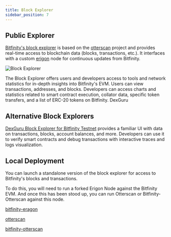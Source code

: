```yaml
---
title: Block Explorer
sidebar_position: 7
---
```


## Public Explorer

[Bitfinity's block explorer](https://explorer.bitfinity.network/) is based on the [otterscan](https://github.com/wmitsuda/otterscan) project and provides real-time access to blockchain data (blocks, transactions, etc.). It interfaces with a custom [erigon](https://github.com/ledgerwatch/erigon) node for continuous updates from Bitfinity.


![Block Explorer](/img/block-explorer.png)


The Block Explorer offers users and developers access to tools and network statistics for in-depth insights into Bitfinity's EVM. Users can view transactions, addresses, and blocks. Developers can access charts and statistics related to smart contract execution, collator data, specific token transfers, and a list of ERC-20 tokens on Bitfinity.
DexGuru

## Alternative Block Explorers 

[DexGuru Block Explorer for  Bitfinity Testnet](https://bitfinity-test.dex.guru/) provides a familiar UI with data on transactions, blocks, account balances, and more. Developers can use it to verify smart contracts and debug transactions with interactive traces and logs visualization.


## Local Deployment

You can launch a standalone version of the block explorer for access to Bitfinity's blocks and transactions. 

To do this, you will need to run a forked Erigon Node against the Bitfinity EVM. And once this has been stood up, you can run Otterscan or Bitfinity-Otterscan against this node. 

[bitfinity-eragon](https://github.com/bitfinity-network/erigon)

[otterscan](https://github.com/wmitsuda/otterscan)

[bitfinity-otterscan](https://github.com/bitfinity-network/otterscan/tree/v1.30.0-modified)
